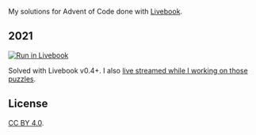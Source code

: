 My solutions for Advent of Code done with [Livebook](https://livebook.dev/).

## 2021

[![Run in Livebook](https://livebook.dev/badge/v1/pink.svg)](https://livebook.dev/run?url=https%3A%2F%2Fgithub.com%2Fjosevalim%2Faoc%2Fblob%2Fmain%2F2021%2Findex.livemd)

Solved with Livebook v0.4+. I also [live streamed while I working on those puzzles](https://www.twitch.tv/collections/k_DLnk2tvBa-fQ).

## License

[CC BY 4.0](https://creativecommons.org/licenses/by/4.0/).

